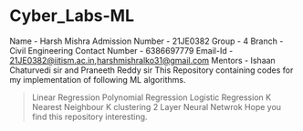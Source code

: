 # Cyber_Labs-ML
Name             - Harsh Mishra
Admission Number - 21JE0382
Group            - 4
Branch           - Civil Engineering
Contact Number   - 6386697779
Email-Id         - 21JE0382@iitism.ac.in,harshmishralko31@gmail.com
Mentors          - Ishaan Chaturvedi sir and Praneeth Reddy sir
This Repository containing codes for my implementation of following ML algorithms.
> Linear Regression
> Polynomial Regression
> Logistic Regression
> K Nearest Neighbour
> K clustering
> 2 Layer Neural Netwrok
Hope you find this repository interesting.
